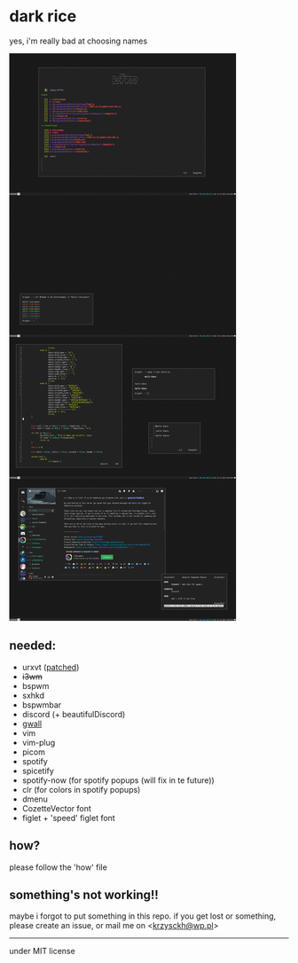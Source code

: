 # dark rice

yes, i'm really bad at choosing names

![img](https://raw.githubusercontent.com/krzysckh/darkrice/master/what.png)


## needed:

- urxvt ([patched](https://aur.archlinux.org/packages/rxvt-unicode-truecolor-wide-glyphs/))
- ~~i3wm~~
- bspwm
- sxhkd
- bspwmbar
- discord (+ beautifulDiscord)
- [gwall](https://gist.github.com/krzysckh/938593f83fe482049877040b4faf15d0)
- vim
- vim-plug
- picom
- spotify
- spicetify
- spotify-now (for spotify popups (will fix in te future))
- clr (for colors in spotify popups)
- dmenu
- CozetteVector font
- figlet + 'speed' figlet font

## how?

please follow the 'how' file

## something's not working!!

maybe i forgot to put something in this repo. if you get lost or something, please create an issue, or mail me on \<krzysckh@wp.pl\>

----

under MIT license

